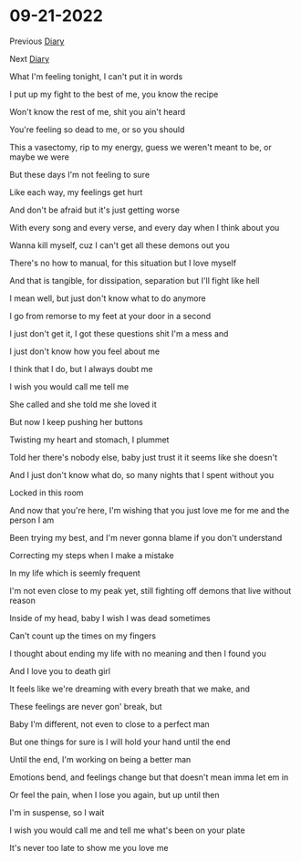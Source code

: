 # 09-21-2022

Previous [Diary](https://aryanmangla23.github.io/09-11-2022/)

Next [Diary](https://aryanmangla23.github.io/09-25-2022/)

What I'm feeling tonight, I can't put it in words

I put up my fight to the best of me, you know the recipe

Won't know the rest of me, shit you ain't heard

You're feeling so dead to me, or so you should

This a vasectomy, rip to my energy, guess we weren't meant to be, or maybe we were

But these days I'm not feeling to sure

Like each way, my feelings get hurt

And don't be afraid but it's just getting worse

With every song and every verse, and every day when I think about you

Wanna kill myself, cuz I can't get all these demons out you

There's no how to manual, for this situation but I love myself

And that is tangible, for dissipation, separation but I'll fight like hell

I mean well, but just don't know what to do anymore

I go from remorse to my feet at your door in a second

I just don't get it, I got these questions shit I'm a mess and

I just don't know how you feel about me

I think that I do, but I always doubt me

I wish you would call me tell me


She called and she told me she loved it

But now I keep pushing her buttons

Twisting my heart and stomach, I plummet

Told her there's nobody else, baby just trust it it seems like she doesn't

And I just don't know what do, so many nights that I spent without you

Locked in this room

And now that you're here, I'm wishing that you just love me for me and the person I am

Been trying my best, and I'm never gonna blame if you don't understand

Correcting my steps when I make a mistake

In my life which is seemly frequent

I'm not even close to my peak yet, still fighting off demons that live without reason

Inside of my head, baby I wish I was dead sometimes

Can't count up the times on my fingers

I thought about ending my life with no meaning and then I found you

And I love you to death girl

It feels like we're dreaming with every breath that we make, and

These feelings are never gon' break, but

Baby I'm different, not even to close to a perfect man

But one things for sure is I will hold your hand until the end


Until the end, I'm working on being a better man

Emotions bend, and feelings change but that doesn't mean imma let em in

Or feel the pain, when I lose you again, but up until then

I'm in suspense, so I wait

I wish you would call me and tell me what's been on your plate

It's never too late to show me you love me

